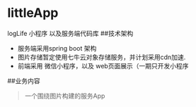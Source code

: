 # littleApp
logLife 小程序 以及服务端代码库
##技术架构
* 服务端采用spring boot 架构 
* 图片存储暂定使用七牛云对象存储服务，并计划采用cdn加速.
* 前端采用 微信小程序，以及 web页面展示（一期只开发小程序

##业务内容
>一个围绕图片构建的服务App
